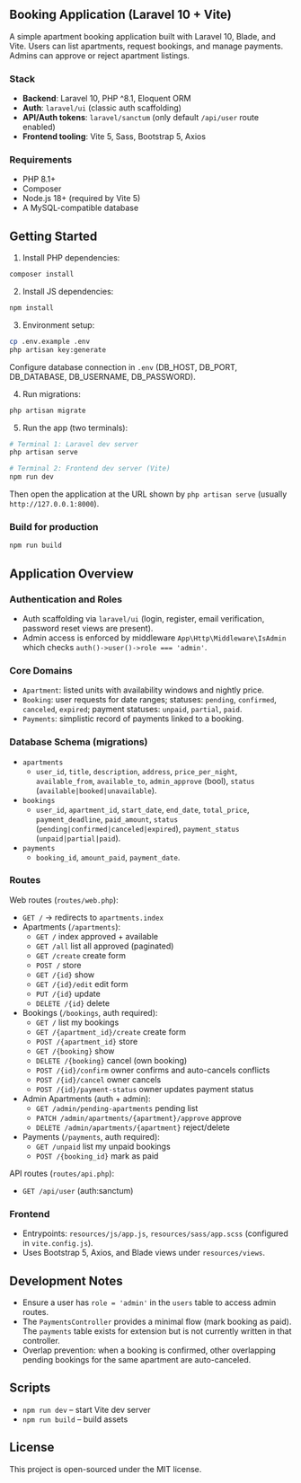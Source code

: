 ## Booking Application (Laravel 10 + Vite)

A simple apartment booking application built with Laravel 10, Blade, and Vite. Users can list apartments, request bookings, and manage payments. Admins can approve or reject apartment listings.

### Stack
- **Backend**: Laravel 10, PHP ^8.1, Eloquent ORM
- **Auth**: `laravel/ui` (classic auth scaffolding)
- **API/Auth tokens**: `laravel/sanctum` (only default `/api/user` route enabled)
- **Frontend tooling**: Vite 5, Sass, Bootstrap 5, Axios

### Requirements
- PHP 8.1+
- Composer
- Node.js 18+ (required by Vite 5)
- A MySQL-compatible database

## Getting Started

1. Install PHP dependencies:
```bash
composer install
```

2. Install JS dependencies:
```bash
npm install
```

3. Environment setup:
```bash
cp .env.example .env
php artisan key:generate
```
Configure database connection in `.env` (DB_HOST, DB_PORT, DB_DATABASE, DB_USERNAME, DB_PASSWORD).

4. Run migrations:
```bash
php artisan migrate
```

5. Run the app (two terminals):
```bash
# Terminal 1: Laravel dev server
php artisan serve

# Terminal 2: Frontend dev server (Vite)
npm run dev
```

Then open the application at the URL shown by `php artisan serve` (usually `http://127.0.0.1:8000`).

### Build for production
```bash
npm run build
```

## Application Overview

### Authentication and Roles
- Auth scaffolding via `laravel/ui` (login, register, email verification, password reset views are present).
- Admin access is enforced by middleware `App\Http\Middleware\IsAdmin` which checks `auth()->user()->role === 'admin'`.

### Core Domains
- `Apartment`: listed units with availability windows and nightly price.
- `Booking`: user requests for date ranges; statuses: `pending`, `confirmed`, `canceled`, `expired`; payment statuses: `unpaid`, `partial`, `paid`.
- `Payments`: simplistic record of payments linked to a booking.

### Database Schema (migrations)
- `apartments`
  - `user_id`, `title`, `description`, `address`, `price_per_night`, `available_from`, `available_to`, `admin_approve` (bool), `status` (`available|booked|unavailable`).
- `bookings`
  - `user_id`, `apartment_id`, `start_date`, `end_date`, `total_price`, `payment_deadline`, `paid_amount`, `status` (`pending|confirmed|canceled|expired`), `payment_status` (`unpaid|partial|paid`).
- `payments`
  - `booking_id`, `amount_paid`, `payment_date`.

### Routes

Web routes (`routes/web.php`):
- `GET /` → redirects to `apartments.index`
- Apartments (`/apartments`):
  - `GET /` index approved + available
  - `GET /all` list all approved (paginated)
  - `GET /create` create form
  - `POST /` store
  - `GET /{id}` show
  - `GET /{id}/edit` edit form
  - `PUT /{id}` update
  - `DELETE /{id}` delete
- Bookings (`/bookings`, auth required):
  - `GET /` list my bookings
  - `GET /{apartment_id}/create` create form
  - `POST /{apartment_id}` store
  - `GET /{booking}` show
  - `DELETE /{booking}` cancel (own booking)
  - `POST /{id}/confirm` owner confirms and auto-cancels conflicts
  - `POST /{id}/cancel` owner cancels
  - `POST /{id}/payment-status` owner updates payment status
- Admin Apartments (auth + admin):
  - `GET /admin/pending-apartments` pending list
  - `PATCH /admin/apartments/{apartment}/approve` approve
  - `DELETE /admin/apartments/{apartment}` reject/delete
- Payments (`/payments`, auth required):
  - `GET /unpaid` list my unpaid bookings
  - `POST /{booking_id}` mark as paid

API routes (`routes/api.php`):
- `GET /api/user` (auth:sanctum)

### Frontend
- Entrypoints: `resources/js/app.js`, `resources/sass/app.scss` (configured in `vite.config.js`).
- Uses Bootstrap 5, Axios, and Blade views under `resources/views`.

## Development Notes
- Ensure a user has `role = 'admin'` in the `users` table to access admin routes.
- The `PaymentsController` provides a minimal flow (mark booking as paid). The `payments` table exists for extension but is not currently written in that controller.
- Overlap prevention: when a booking is confirmed, other overlapping pending bookings for the same apartment are auto-canceled.

## Scripts
- `npm run dev` – start Vite dev server
- `npm run build` – build assets

## License
This project is open-sourced under the MIT license.
